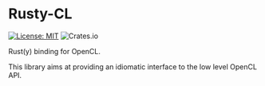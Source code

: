 # Rusty-CL

[![License: MIT](https://img.shields.io/badge/License-MIT-yellow.svg)](LICENSE.md)
![Crates.io](https://img.shields.io/crates/v/rusty-cl)

Rust(y) binding for OpenCL.

This library aims at providing an idiomatic interface to the low level OpenCL API.
